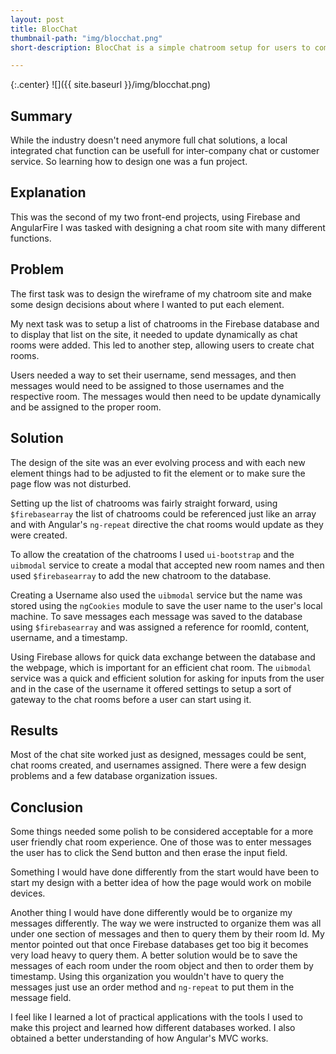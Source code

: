 ```yaml
---
layout: post
title: BlocChat
thumbnail-path: "img/blocchat.png"
short-description: BlocChat is a simple chatroom setup for users to communicate between each other.

---
```


{:.center}
![]({{ site.baseurl }}/img/blocchat.png)

## Summary

While the industry doesn't need anymore full chat solutions, a local integrated chat function can be usefull for inter-company chat or customer service. So learning how to design one was a fun project.

## Explanation

This was the second of my two front-end projects, using Firebase and AngularFire I was tasked with designing a chat room site with many different functions.

## Problem

The first task was to design the wireframe of my chatroom site and make some design decisions about where I wanted to put each element.

My next task was to setup a list of chatrooms in the Firebase database and to display that list on the site, it needed to update dynamically as chat rooms were added. This led to another step, allowing users to create chat rooms. 

Users needed a way to set their username, send messages, and then messages would need to be assigned to those usernames and the respective room. The messages would then need to be update dynamically and be assigned to the proper room.

## Solution

The design of the site was an ever evolving process and with each new element things had to be adjusted to fit the element or to make sure the page flow was not disturbed. 

Setting up the list of chatrooms was fairly straight forward, using `$firebasearray` the list of chatrooms could be referenced just like an array and with Angular's `ng-repeat` directive the chat rooms would update as they were created.

To allow the creatation of the chatrooms I used `ui-bootstrap` and the `uibmodal` service to create a modal that accepted new room names and then used `$firebasearray` to add the new chatroom to the database.

Creating a Username also used the `uibmodal` service but the name was stored using the `ngCookies` module to save the user name to the user's local machine. To save messages each message was saved to the database using `$firebasearray` and was assigned a reference for roomId, content, username, and a timestamp.

Using Firebase allows for quick data exchange between the database and the webpage, which is important for an efficient chat room. The `uibmodal` service was a quick and efficient solution for asking for inputs from the user and in the case of the username it offered settings to setup a sort of gateway to the chat rooms before a user can start using it.

## Results

Most of the chat site worked just as designed, messages could be sent, chat rooms created, and usernames assigned. There were a few design problems and a few database organization issues. 

## Conclusion

Some things needed some polish to be considered acceptable for a more user friendly chat room experience. One of those was to enter messages the user has to click the Send button and then erase the input field. 

Something I would have done differently from the start would have been to start my design with a better idea of how the page would work on mobile devices. 

Another thing I would have done differently would be to organize my messages differently. The way we were instructed to organize them was all under one section of messages and then to query them by their room Id. My mentor pointed out that once Firebase databases get too big it becomes very load heavy to query them. A better solution would be to save the messages of each room under the room object and then to order them by timestamp. Using this organization you wouldn't have to query the messages just use an order method and `ng-repeat` to put them in the message field.

I feel like I learned a lot of practical applications with the tools I used to make this project and learned how different databases worked. I also obtained a better understanding of how Angular's MVC works.